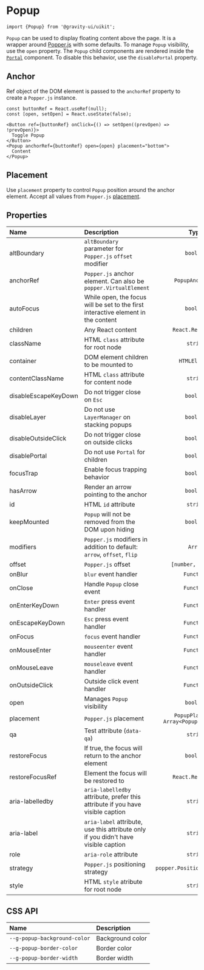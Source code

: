 <!--GITHUB_BLOCK-->

# Popup

<!--/GITHUB_BLOCK-->

```tsx
import {Popup} from '@gravity-ui/uikit';
```

`Popup` can be used to display floating content above the page. It is a wrapper around [Popper.js](https://popper.js.org)
with some defaults. To manage `Popup` visibility, use the `open` property.
The `Popup` child components are rendered inside the [`Portal`](../Portal) component. To disable this behavior, use the `disablePortal` property.

## Anchor

Ref object of the DOM element is passed to the `anchorRef` property to create a `Popper.js` instance.

<!--LANDING_BLOCK

<ExampleBlock
    code={`
const buttonRef = React.useRef(null);
const [open, setOpen] = React.useState(false);

<Button ref={buttonRef} onClick={() => setOpen((prevOpen) => !prevOpen)}>
  Toggle Popup
</Button>
<Popup anchorRef={buttonRef} open={open} placement="bottom">
  Content
</Popup>
`}>
    <UIKitExamples.PopupAnchorExample/>
</ExampleBlock>

LANDING_BLOCK-->

<!--GITHUB_BLOCK-->

```tsx
const buttonRef = React.useRef(null);
const [open, setOpen] = React.useState(false);

<Button ref={buttonRef} onClick={() => setOpen((prevOpen) => !prevOpen)}>
  Toggle Popup
</Button>
<Popup anchorRef={buttonRef} open={open} placement="bottom">
  Content
</Popup>
```

<!--/GITHUB_BLOCK-->

## Placement

Use `placement` property to control `Popup` position around the anchor element.
Accept all values from `Popper.js` [placement](https://popper.js.org/docs/v2/constructors/#options).

<!--LANDING_BLOCK

<ExampleBlock
    code={`
const boxRef = React.useRef(null);

<div ref={boxRef} />
<Popup open anchorRef={boxRef} placement="top-start">Top Start</Popup>
<Popup open anchorRef={boxRef} placement="top">Top</Popup>
<Popup open anchorRef={boxRef} placement="top-end">Top End</Popup>
<Popup open anchorRef={boxRef} placement="right-start">Right Start</Popup>
<Popup open anchorRef={boxRef} placement="right">Right</Popup>
<Popup open anchorRef={boxRef} placement="right-end">Right End</Popup>
<Popup open anchorRef={boxRef} placement="bottom-end">Bottom End</Popup>
<Popup open anchorRef={boxRef} placement="bottom">Bottom</Popup>
<Popup open anchorRef={boxRef} placement="bottom-start">Bottom Start</Popup>
<Popup open anchorRef={boxRef} placement="left-end">Left End</Popup>
<Popup open anchorRef={boxRef} placement="left">Left</Popup>
<Popup open anchorRef={boxRef} placement="left-start">Left Start</Popup>
`}>
    <UIKitExamples.PopupPlacementExample/>
</ExampleBlock>

LANDING_BLOCK-->

## Properties

| Name                 | Description                                                                        |                   Type                   |     Default     |
| :------------------- | :--------------------------------------------------------------------------------- | :--------------------------------------: | :-------------: |
| altBoundary          | `altBoundary` parameter for `Popper.js` `offset` modifier                          |                `boolean`                 |     `false`     |
| anchorRef            | `Popper.js` anchor element. Can also be `popper.VirtualElement`                    |             `PopupAnchorRef`             |                 |
| autoFocus            | While open, the focus will be set to the first interactive element in the content  |                `boolean`                 |     `false`     |
| children             | Any React content                                                                  |            `React.ReactNode`             |                 |
| className            | HTML `class` attribute for root node                                               |                 `string`                 |                 |
| container            | DOM element children to be mounted to                                              |              `HTMLElement`               | `document.body` |
| contentClassName     | HTML `class` attribute for content node                                            |                 `string`                 |                 |
| disableEscapeKeyDown | Do not trigger close on `Esc`                                                      |                `boolean`                 |     `false`     |
| disableLayer         | Do not use `LayerManager` on stacking popups                                       |                `boolean`                 |     `false`     |
| disableOutsideClick  | Do not trigger close on outside clicks                                             |                `boolean`                 |     `false`     |
| disablePortal        | Do not use `Portal` for children                                                   |                `boolean`                 |     `false`     |
| focusTrap            | Enable focus trapping behavior                                                     |                `boolean`                 |     `false`     |
| hasArrow             | Render an arrow pointing to the anchor                                             |                `boolean`                 |     `false`     |
| id                   | HTML `id` attribute                                                                |                 `string`                 |                 |
| keepMounted          | `Popup` will not be removed from the DOM upon hiding                               |                `boolean`                 |     `false`     |
| modifiers            | `Popper.js` modifiers in addition to default: `arrow`, `offset`, `flip`            |                 `Array`                  |    `[0, 4]`     |
| offset               | `Popper.js` offset                                                                 |            `[number, number]`            |    `[0, 4]`     |
| onBlur               | `blur` event handler                                                               |                `Function`                |                 |
| onClose              | Handle `Popup` close event                                                         |                `Function`                |                 |
| onEnterKeyDown       | `Enter` press event handler                                                        |                `Function`                |                 |
| onEscapeKeyDown      | `Esc` press event handler                                                          |                `Function`                |                 |
| onFocus              | `focus` event handler                                                              |                `Function`                |                 |
| onMouseEnter         | `mouseenter` event handler                                                         |                `Function`                |                 |
| onMouseLeave         | `mouseleave` event handler                                                         |                `Function`                |                 |
| onOutsideClick       | Outside click event handler                                                        |                `Function`                |                 |
| open                 | Manages `Popup` visibility                                                         |                `boolean`                 |     `false`     |
| placement            | `Popper.js` placement                                                              | `PopupPlacement` `Array<PopupPlacement>` |                 |
| qa                   | Test attribute (`data-qa`)                                                         |                 `string`                 |                 |
| restoreFocus         | If true, the focus will return to the anchor element                               |                `boolean`                 |     `false`     |
| restoreFocusRef      | Element the focus will be restored to                                              |            `React.RefObject`             |                 |
| aria-labelledby      | `aria-labelledby` attribute, prefer this attribute if you have visible caption     |                 `string`                 |                 |
| aria-label           | `aria-label` attribute, use this attribute only if you didn't have visible caption |                 `string`                 |                 |
| role                 | `aria-role` attribute                                                              |                 `string`                 |                 |
| strategy             | `Popper.js` positioning strategy                                                   |       `popper.PositioningStrategy`       |    `[0, 4]`     |
| style                | HTML `style` atribute for root node                                                |                 `string`                 |                 |

## CSS API

| Name                         | Description      |
| :--------------------------- | :--------------- |
| `--g-popup-background-color` | Background color |
| `--g-popup-border-color`     | Border color     |
| `--g-popup-border-width`     | Border width     |
